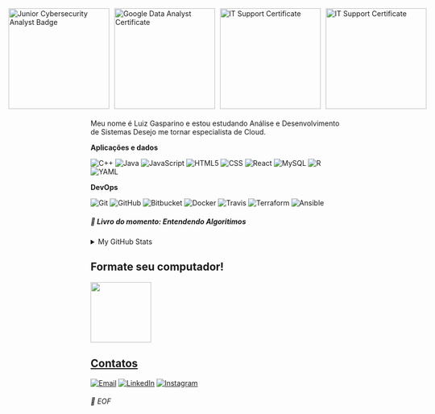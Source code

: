 <div style="display: flex; justify-content: center; gap: 10px; margin-bottom: 20px;">
  <img href="https://www.credly.com/badges/30c54c52-2ca7-48e3-9a6a-6efe6d1ba87d" src="https://images.credly.com/size/340x340/images/441578ec-c0f3-46cc-95fc-86b27e90cf4f/image.png" 
       alt="Junior Cybersecurity Analyst Badge" width="200">
  <img href="https://www.credly.com/badges/85172a6c-d490-48b0-a95d-44316c117213" src="https://images.credly.com/size/340x340/images/975f4562-83b7-4652-9cd8-4490a68441be/image.png" 
       alt="Google Data Analyst Certificate" width="200">
  <img href="https://www.credly.com/badges/54f3239b-b2a7-41b6-826d-f3e9b0288cbd" src="https://images.credly.com/size/340x340/images/0ab768d9-dda0-439e-aeef-edfa6e0f3579/image.png" 
       alt="IT Support Certificate" width="200">
  <img href="https://www.credly.com/badges/c387d3d0-9797-4525-8010-77c498fbe547/public_url" src="https://images.credly.com/size/340x340/images/51984979-f759-49f0-8bb3-5310d364fdbe/image.png" 
       alt="IT Support Certificate" width="200">
</div>


<p align="left"> 
  Meu nome é Luiz Gasparino e estou estudando Análise e Desenvolvimento de Sistemas
  Desejo me tornar especialista de Cloud.
</p>

**Aplicações e dados**

![C++](https://img.shields.io/badge/-C++-333333?style=flat&logo=C%2B%2B&logoColor=00599C)
![Java](https://img.shields.io/badge/-Java-333333?style=flat&logo=Java&logoColor=007396)
![JavaScript](https://img.shields.io/badge/-JavaScript-333333?style=flat&logo=javascript)
![HTML5](https://img.shields.io/badge/-HTML5-333333?style=flat&logo=HTML5)
![CSS](https://img.shields.io/badge/-CSS-333333?style=flat&logo=CSS3&logoColor=1572B6)
![React](https://img.shields.io/badge/-React-333333?style=flat&logo=react)
![MySQL](https://img.shields.io/badge/-MySQL-333333?style=flat&logo=mysql)
![R](https://img.shields.io/badge/-R-333333?style=flat&logo=r)
![YAML](https://img.shields.io/badge/-YAML-333333?style=flat&logo=yaml)

**DevOps**

![Git](https://img.shields.io/badge/-Git-333333?style=flat&logo=git)
![GitHub](https://img.shields.io/badge/-GitHub-333333?style=flat&logo=github)
![Bitbucket](https://img.shields.io/badge/-Bitbucket-333333?style=flat&logo=bitbucket)
![Docker](https://img.shields.io/badge/-Docker-333333?style=flat&logo=docker)
![Travis](https://img.shields.io/badge/-Travis-333333?style=flat&logo=travis)
![Terraform](https://img.shields.io/badge/-Terraform-333333?style=flat&logo=terraform)
![Ansible](https://img.shields.io/badge/-Ansible-333333?style=flat&logo=ansible)

##### 📕 Livro do momento: Entendendo Algoritimos

<details>

<summary>My GitHub Stats</summary>

<a href="https://github.com/llgasparino" title="Perfil do Luiz">
  <img height="180em" src="https://github-readme-stats.vercel.app/api?username=llgasparino&theme=dark&show_icons=true" />
</a>
</details>

## Formate seu computador! 
<a href="https://gasparino.tech" target="_blank" rel="noopener noreferrer" title="Site da minha empresa">
  <img height="120px" src="https://lh3.googleusercontent.com/a-/ALV-UjXbkAkNJAW3-TLr7eFnrC3W_-2WCwjpFds1o5qIGxp44Ocx4ZaS=s265-w265-h265" />

## Contatos

  <p align="left">
    <a href="mailto:luiz@gasparino.tech" title="Email">
    <img src="https://img.shields.io/badge/-Gmail-FF0000?style=flat-square&labelColor=FF0000&logo=gmail&logoColor=white&link=mailto:mailto:luiz@gasparino.tech" alt="Email"/></a>
    <a href="https://www.linkedin.com/in/llgasparino/" title="LinkedIn">
    <img src="https://img.shields.io/badge/-Linkedin-0e76a8?style=flat-square&logo=Linkedin&logoColor=white&link=https://www.linkedin.com/in/llgasparino/" alt="LinkedIn"/></a>
    <a href="https://www.instagram.com/llgasparino/" title="Instagram">
    <img src="https://img.shields.io/badge/-Instagram-DF0174?style=flat-square&labelColor=DF0174&logo=instagram&logoColor=white&link=https://www.instagram.com/llgasparino/" alt="Instagram"/></a>
  </p>

###### 💾 EOF
